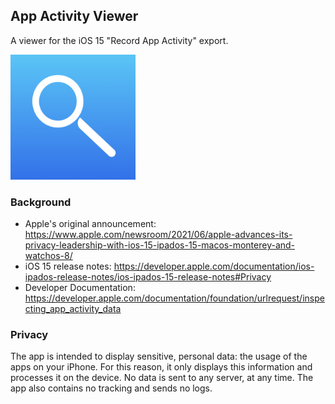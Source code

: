 ## App Activity Viewer

A viewer for the iOS 15 "Record App Activity" export.

<img src="https://github.com/JannikArndt/AppActivityViewer/raw/main/Logo.png" width="200">


### Background

* Apple's original announcement: https://www.apple.com/newsroom/2021/06/apple-advances-its-privacy-leadership-with-ios-15-ipados-15-macos-monterey-and-watchos-8/
* iOS 15 release notes: https://developer.apple.com/documentation/ios-ipados-release-notes/ios-ipados-15-release-notes#Privacy
* Developer Documentation: https://developer.apple.com/documentation/foundation/urlrequest/inspecting_app_activity_data

### Privacy

The app is intended to display sensitive, personal data: the usage of the apps on your iPhone. 
For this reason, it only displays this information and processes it on the device. 
No data is sent to any server, at any time. 
The app also contains no tracking and sends no logs.
